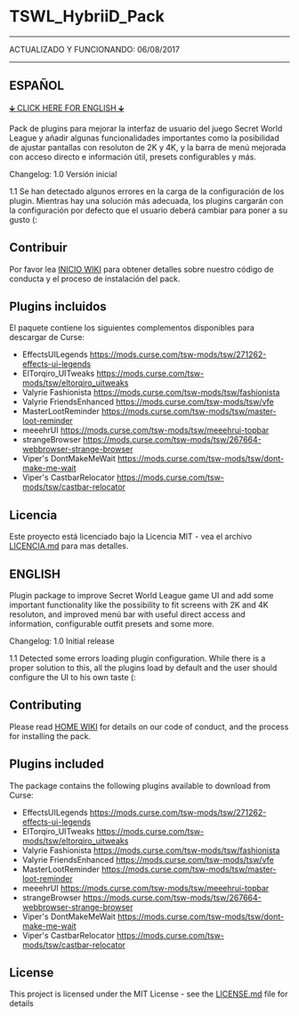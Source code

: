 # TSWL_HybriiD_Pack
___
ACTUALIZADO Y FUNCIONANDO: 06/08/2017                                         
___

## ESPAÑOL
[🡳 CLICK HERE FOR ENGLISH 🡳](https://github.com/HybriiDuo/TSWL_HybriiD_Pack/blob/master/README.md#english) 

Pack de plugins para mejorar la interfaz de usuario del juego Secret World League y añadir algunas funcionalidades importantes como la posibilidad de ajustar pantallas con resoluton de 2K y 4K, y la barra de menú mejorada con acceso directo e información útil, presets configurables y más.

Changelog:
1.0 Versión inicial

1.1 Se han detectado algunos errores en la carga de la configuración de los plugin. Mientras hay una solución más adecuada, los plugins cargarán con la configuración por defecto que el usuario deberá cambiar para poner a su gusto (:

## Contribuir

Por favor lea [INICIO WIKI](https://github.com/HybriiDuo/TSWL_HybriiD_Pack/wiki) para obtener detalles sobre nuestro código de conducta y el proceso de instalación del pack.

## Plugins incluidos
El paquete contiene los siguientes complementos disponibles para descargar de Curse: 

- EffectsUILegends https://mods.curse.com/tsw-mods/tsw/271262-effects-ui-legends
- ElTorqiro_UITweaks https://mods.curse.com/tsw-mods/tsw/eltorqiro_uitweaks
- Valyrie Fashionista https://mods.curse.com/tsw-mods/tsw/fashionista
- Valyrie FriendsEnhanced https://mods.curse.com/tsw-mods/tsw/vfe
- MasterLootReminder https://mods.curse.com/tsw-mods/tsw/master-loot-reminder
- meeehrUI https://mods.curse.com/tsw-mods/tsw/meeehrui-topbar
- strangeBrowser https://mods.curse.com/tsw-mods/tsw/267664-webbrowser-strange-browser
- Viper's DontMakeMeWait https://mods.curse.com/tsw-mods/tsw/dont-make-me-wait
- Viper's CastbarRelocator https://mods.curse.com/tsw-mods/tsw/castbar-relocator

## Licencia

Este proyecto está licenciado bajo la Licencia MIT - vea el archivo [LICENCIA.md](https://github.com/HybriiDuo/TSWL_HybriiD_Pack/blob/master/LICENCIA) para mas detalles.


## ENGLISH
Plugin package to improve Secret World League game UI and add some important functionality like the possibility to fit screens with 2K and 4K resoluton, and improved menú bar with useful direct access and information, configurable outfit presets and some more. 

Changelog:
1.0 Initial release

1.1 Detected some errors loading plugin configuration. While there is a proper solution to this, all the plugins load by default and the user should configure the UI to his own taste (:


## Contributing

Please read [HOME WIKI](https://github.com/HybriiDuo/TSWL_HybriiD_Pack/wiki) for details on our code of conduct, and the process for installing the pack.

## Plugins included
The package contains the following plugins available to download from Curse:

- EffectsUILegends https://mods.curse.com/tsw-mods/tsw/271262-effects-ui-legends
- ElTorqiro_UITweaks https://mods.curse.com/tsw-mods/tsw/eltorqiro_uitweaks
- Valyrie Fashionista https://mods.curse.com/tsw-mods/tsw/fashionista
- Valyrie FriendsEnhanced https://mods.curse.com/tsw-mods/tsw/vfe
- MasterLootReminder https://mods.curse.com/tsw-mods/tsw/master-loot-reminder
- meeehrUI https://mods.curse.com/tsw-mods/tsw/meeehrui-topbar
- strangeBrowser https://mods.curse.com/tsw-mods/tsw/267664-webbrowser-strange-browser
- Viper's DontMakeMeWait https://mods.curse.com/tsw-mods/tsw/dont-make-me-wait
- Viper's CastbarRelocator https://mods.curse.com/tsw-mods/tsw/castbar-relocator

## License

This project is licensed under the MIT License - see the [LICENSE.md](https://github.com/HybriiDuo/TSWL_HybriiD_Pack/blob/master/LICENSE) file for details


